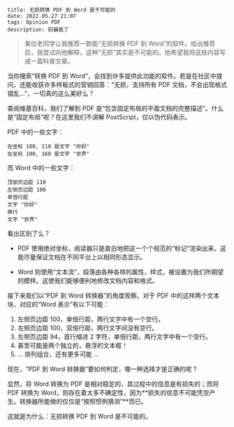 ```
title: 无损转换 PDF 到 Word 是不可能的
date: 2022.05.27 21:07
tags: Opinion PDF
description: 别骗我了
```

> 某位老同学让我推荐一款能“无损转换 PDF 到 Word”的软件。给出推荐后，我尝试向他解释，这种“无损”其实是不可能的。他希望我将这些内容写成一篇科普文章。

当你搜索“转换 PDF 到 Word”，会找到许多提供此功能的软件。若是在社区中提问，还能收获许多样板式的营销回答：“无损，支持所有 PDF 文档，不会出现格式错乱…”，一切真的这么美好么？

查阅维基百科，我们了解到 PDF 是“包含固定布局的平面文档的完整描述”。什么是“固定布局”呢？在这里我们不讲解 PostScript，仅以伪代码表示。

PDF 中的一些文字：

```
在坐标 100, 110 是文字 "你好"
在坐标 100, 160 是文字 "世界"
```

而 Word 中的一些文字：

```
顶部页边距 110
左侧页边距 100
单倍行距
文字 "你好"
换行
文字 "世界"
```

看出区别了么？

- PDF 使用绝对坐标，阅读器只是直白地把这一个个规范的“标记”渲染出来。这能尽量保证文档在不同平台上以相同形态显示。

- Word 则使用“文本流”，段落由各种各样的属性，样式，被设置为我们所期望的模样。这使我们能够便利地修改文档内容和格式。

接下来我们以“PDF 到 Word 转换器”的角度观察。对于 PDF 中的这样两个文本块，对应的“Word 表示”有以下可能：

1. 左侧页边距 100，单倍行距，两行文字中有一个空行。
2. 左侧页边距 100，双倍行距，两行文字间没有空行。
3. 左侧页边距 94，首行缩进 2 字符，单倍行距，两行文字中有一个空行。
4. 甚至可能是两个独立的，悬浮的文本框！
5. ... 排列组合，还有更多可能 ...

现在，“PDF 到 Word 转换器”要如何判定，哪一种选择才是正确的呢？

显然，将 Word 转换为 PDF 是相对稳定的，其过程中的信息是有损失的；而将 PDF 转换为 Word，则存在着太多不确定性，因为**损失的信息不可能凭空产生。转换器所能做的仅仅是“按照惯例猜测”**而已。

这就是为什么：无损转换 PDF 到 Word 是不可能的。
